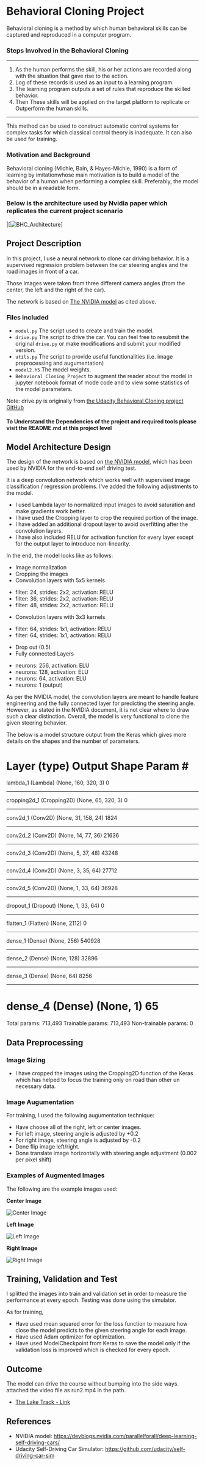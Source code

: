 
# Behavioral Cloning Project

Behavioral cloning is a method by which human behavioral skills can be captured and reproduced in a computer program.
### Steps Involved in the Behavioral Cloning
***
1. As the human performs the skill, his or her actions are recorded along with the situation that gave rise to the action. 
2. Log of these records is used as an input to a learning program. 
3. The learning program outputs a set of rules that reproduce the skilled behavior.
4. Then These skills will be applied on the target platform to replicate or Outperform the human skills.
***
This method can be used to construct automatic control systems for complex tasks for which classical control theory is inadequate. It can also be used for training.


### Motivation and Background
Behavioral cloning (Michie, Bain, & Hayes-Michie, 1990) is a form of learning by imitationwhose main motivation is to build a model of the behavior of a human when performing a complex skill. Preferably, the model should be in a readable form.

### Below is the architecture used by  Nvidia paper which replicates the current project scenario

|[![BHC_Architecture](examples/BHC_Architecture.png)]

## Project Description

In this project, I use a neural network to clone car driving behavior.  It is a supervised regression problem between the car steering angles and the road images in front of a car.  

Those images were taken from three different camera angles (from the center, the left and the right of the car).  

The network is based on [The NVIDIA model](https://devblogs.nvidia.com/parallelforall/deep-learning-self-driving-cars/) as cited above.
 

### Files included

- `model.py` The script used to create and train the model.
- `drive.py` The script to drive the car. You can feel free to resubmit the original `drive.py` or make modifications and submit your modified version.
- `utils.py` The script to provide useful functionalities (i.e. image preprocessing and augumentation)
- `model2.h5` The model weights.
- `Behavioral_Cloning_Project` to augment the reader about the model in jupyter notebook format of mode code and to view some statistics of the model parameters.

Note: drive.py is originally from [the Udacity Behavioral Cloning project GitHub](https://github.com/udacity/CarND-Behavioral-Cloning-P3)

#### To Understand the Dependencies of the project and required tools please visit the README.md at this project level

## Model Architecture Design

The design of the network is based on [the NVIDIA model](https://devblogs.nvidia.com/parallelforall/deep-learning-self-driving-cars/), which has been used by NVIDIA for the end-to-end self driving test.   


It is a deep convolution network which works well with supervised image classification / regression problems. 
I've added the following adjustments to the model. 

- I used Lambda layer to normalized input images to avoid saturation and make gradients work better.
- I have used the Cropping layer to crop the required portion of the image.
- I have added an additional dropout layer to avoid overfitting after the convolution layers.
- I have also included RELU for activation function for every layer except for the output layer to introduce non-linearity.

In the end, the model looks like as follows:

- Image normalization
- Cropping the images
- Convolution layers with 5x5 kernels
* filter: 24, strides: 2x2, activation: RELU
* filter: 36, strides: 2x2, activation: RELU
* filter: 48, strides: 2x2, activation: RELU
- Convolution layers with 3x3 kernels
* filter: 64, strides: 1x1, activation: RELU
* filter: 64, strides: 1x1, activation: RELU
- Drop out (0.5)
- Fully connected Layers
* neurons: 256, activation: ELU
* neurons:  128, activation: ELU
* neurons:  64, activation: ELU
* neurons:   1 (output)

As per the NVIDIA model, the convolution layers are meant to handle feature engineering and the fully connected layer for predicting the steering angle.  However, as stated in the NVIDIA document, it is not clear where to draw such a clear distinction.  Overall, the model is very functional to clone the given steering behavior.  

The below is a model structure output from the Keras which gives more details on the shapes and the number of parameters.

Layer (type)                 Output Shape              Param #   
=================================================================
lambda_1 (Lambda)            (None, 160, 320, 3)       0         
_________________________________________________________________
cropping2d_1 (Cropping2D)    (None, 65, 320, 3)        0         
_________________________________________________________________
conv2d_1 (Conv2D)            (None, 31, 158, 24)       1824      
_________________________________________________________________
conv2d_2 (Conv2D)            (None, 14, 77, 36)        21636     
_________________________________________________________________
conv2d_3 (Conv2D)            (None, 5, 37, 48)         43248     
_________________________________________________________________
conv2d_4 (Conv2D)            (None, 3, 35, 64)         27712     
_________________________________________________________________
conv2d_5 (Conv2D)            (None, 1, 33, 64)         36928     
_________________________________________________________________
dropout_1 (Dropout)          (None, 1, 33, 64)         0         
_________________________________________________________________
flatten_1 (Flatten)          (None, 2112)              0         
_________________________________________________________________
dense_1 (Dense)              (None, 256)               540928    
_________________________________________________________________
dense_2 (Dense)              (None, 128)               32896     
_________________________________________________________________
dense_3 (Dense)              (None, 64)                8256      
_________________________________________________________________
dense_4 (Dense)              (None, 1)                 65        
=================================================================
Total params: 713,493
Trainable params: 713,493
Non-trainable params: 0

## Data Preprocessing

### Image Sizing

- I have cropped the images using the Cropping2D function  of the Keras which has helped to focus the training only on road than other un necessary data.

### Image Augumentation

For training, I used the following augumentation technique:

- Have choose all of the right, left or center images.
- For left image, steering angle is adjusted by +0.2
- For right image, steering angle is adjusted by -0.2
- Done flip image left/right.
- Done translate image horizontally with steering angle adjustment (0.002 per pixel shift)


### Examples of Augmented Images

The following are the example images used:

**Center Image**

![Center Image](images/center.png)

**Left Image**

![Left Image](images/left.png)

**Right Image**

![Right Image](images/right.png)


## Training, Validation and Test

I splitted the images into train and validation set in order to measure the performance at every epoch.  Testing was done using the simulator.

As for training, 

- Have used mean squared error for the loss function to measure how close the model predicts to the given steering angle for each image.
- Have used Adam optimizer for optimization.
- Have used ModelCheckpoint from Keras to save the model only if the validation loss is improved which is checked for every epoch.

## Outcome

The model can drive the course without bumping into the side ways.
attached the video file as run2.mp4 in the path.

- [The Lake Track - Link](run2.mp4)


## References
- NVIDIA model: https://devblogs.nvidia.com/parallelforall/deep-learning-self-driving-cars/
- Udacity Self-Driving Car Simulator: https://github.com/udacity/self-driving-car-sim
